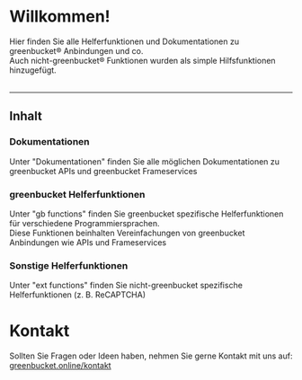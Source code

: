 # Willkommen!
Hier finden Sie alle Helferfunktionen und Dokumentationen zu greenbucket&reg; Anbindungen und co.
<br>
Auch nicht-greenbucket&reg; Funktionen wurden als simple Hilfsfunktionen hinzugefügt.
<br><br>

---

## Inhalt

### Dokumentationen
Unter "Dokumentationen" finden Sie alle möglichen Dokumentationen zu greenbucket APIs und greenbucket Frameservices

### greenbucket Helferfunktionen
Unter "gb functions" finden Sie greenbucket spezifische Helferfunktionen für verschiedene Programmiersprachen.
<br>
Diese Funktionen beinhalten Vereinfachungen von greenbucket Anbindungen wie APIs und Frameservices

### Sonstige Helferfunktionen
Unter "ext functions" finden Sie nicht-greenbucket spezifische Helferfunktionen (z. B. ReCAPTCHA)

# Kontakt
Sollten Sie Fragen oder Ideen haben, nehmen Sie gerne Kontakt mit uns auf:
<br>
<a href="https://greenbucket.online/kontakt">greenbucket.online/kontakt</a>